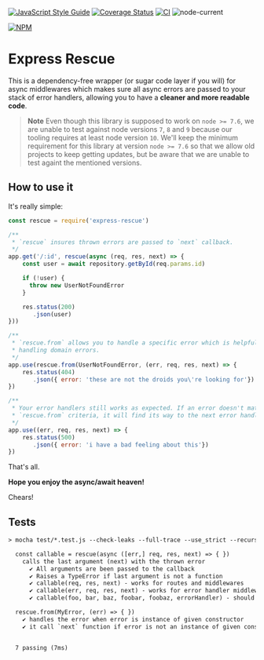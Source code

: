 [![JavaScript Style Guide](https://img.shields.io/badge/code_style-standard-brightgreen.svg)](https://standardjs.com)
[![Coverage Status](https://coveralls.io/repos/github/rwillians/express-rescue/badge.svg?branch=main)](https://coveralls.io/github/rwillians/express-rescue?branch=main)
[![CI](https://github.com/rwillians/express-rescue/actions/workflows/ci_pr.yml/badge.svg)](https://github.com/rwillians/express-rescue/actions/workflows/ci_pr.yml)
![node-current](https://img.shields.io/node/v/express-rescue)

[![NPM](https://nodei.co/npm/express-rescue.png)](https://npmjs.org/package/express-rescue)

# Express Rescue

This is a dependency-free wrapper (or sugar code layer if you will) for async middlewares which makes sure all async errors are passed to your stack of error handlers, allowing you to have a **cleaner and more readable code**.

> **Note**
> Even though this library is supposed to work on `node >= 7.6`, we are unable to test against node versions `7`, `8` and `9` because our tooling requires at least node version `10`. We'll keep the minimum requirement for this library at version `node >= 7.6` so that we allow old projects to keep getting updates, but be aware that we are unable to test againt the mentioned versions.


## How to use it

It's really simple:

```js
const rescue = require('express-rescue')

/**
 * `rescue` insures thrown errors are passed to `next` callback.
 */
app.get('/:id', rescue(async (req, res, next) => {
    const user = await repository.getById(req.params.id)

    if (!user) {
      throw new UserNotFoundError
    }

    res.status(200)
       .json(user)
}))

/**
 * `rescue.from` allows you to handle a specific error which is helpful for
 * handling domain errors.
 */
app.use(rescue.from(UserNotFoundError, (err, req, res, next) => {
    res.status(404)
       .json({ error: 'these are not the droids you\'re looking for'})
})

/**
 * Your error handlers still works as expected. If an error doesn't match your
 * `rescue.from` criteria, it will find its way to the next error handler.
 */
app.use((err, req, res, next) => {
    res.status(500)
       .json({ error: 'i have a bad feeling about this'})
})

```

That's all.


**Hope you enjoy the async/await heaven!**

Chears!


## Tests

```txt
> mocha test/*.test.js --check-leaks --full-trace --use_strict --recursive

  const callable = rescue(async ([err,] req, res, next) => { })
    calls the last argument (next) with the thrown error
      ✔ All arguments are been passed to the callback
      ✔ Raises a TypeError if last argument is not a function
      ✔ callable(req, res, next) - works for routes and middlewares
      ✔ callable(err, req, res, next) - works for error handler middlewares
      ✔ callable(foo, bar, baz, foobar, foobaz, errorHandler) - should work for basically anything, since you place an error handler as the last argument

  rescue.from(MyError, (err) => { })
    ✔ handles the error when error is instance of given constructor
    ✔ it call `next` function if error is not an instance of given constructor


  7 passing (7ms)
```
